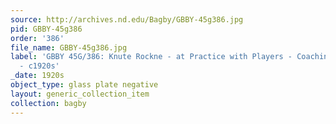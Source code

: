 ```yaml
---
source: http://archives.nd.edu/Bagby/GBBY-45g386.jpg
pid: GBBY-45g386
order: '386'
file_name: GBBY-45g386.jpg
label: 'GBBY 45G/386: Knute Rockne - at Practice with Players - Coaching a Scrimmage
  - c1920s'
_date: 1920s
object_type: glass plate negative
layout: generic_collection_item
collection: bagby
---
```

